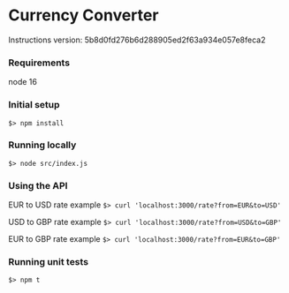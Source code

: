 # Currency Converter
Instructions version: 5b8d0fd276b6d288905ed2f63a934e057e8feca2

### Requirements
node 16

### Initial setup
`$> npm install`

### Running locally
`$> node src/index.js`

### Using the API
EUR to USD rate example
`$> curl 'localhost:3000/rate?from=EUR&to=USD'`

USD to GBP rate example
`$> curl 'localhost:3000/rate?from=USD&to=GBP'`

EUR to GBP rate example
`$> curl 'localhost:3000/rate?from=EUR&to=GBP'`

### Running unit tests
`$> npm t`


